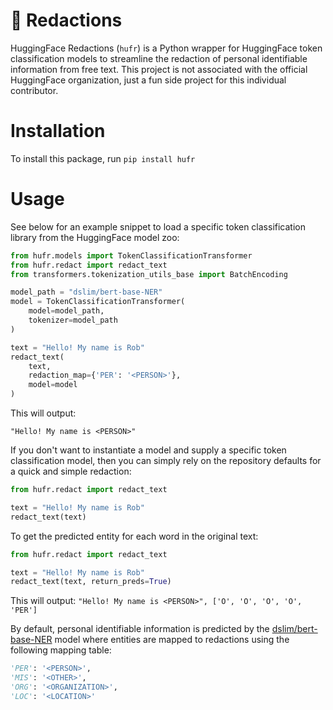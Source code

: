 # 🤗 Redactions

HuggingFace Redactions (`hufr`) is a Python wrapper for HuggingFace token classification models to streamline the redaction of personal identifiable information from free text. This project is not associated with the official HuggingFace organization, just a fun side project for this individual contributor.

# Installation
To install this package, run `pip install hufr`

# Usage

See below for an example snippet to load a specific token classification library from the HuggingFace model zoo:

```python
from hufr.models import TokenClassificationTransformer
from hufr.redact import redact_text
from transformers.tokenization_utils_base import BatchEncoding

model_path = "dslim/bert-base-NER"
model = TokenClassificationTransformer(
    model=model_path,
    tokenizer=model_path
)

text = "Hello! My name is Rob"
redact_text(
    text,
    redaction_map={'PER': '<PERSON>'},
    model=model
)
```

This will output:

`"Hello! My name is <PERSON>"`

If you don't want to instantiate a model and supply a specific token classification model, then you can simply rely on the repository defaults for a quick and simple redaction:

```python
from hufr.redact import redact_text

text = "Hello! My name is Rob"
redact_text(text)
```

To get the predicted entity for each word in the original text:

```python
from hufr.redact import redact_text

text = "Hello! My name is Rob"
redact_text(text, return_preds=True)
```

This will output:
`"Hello! My name is <PERSON>", ['O', 'O', 'O', 'O', 'PER']`

By default, personal identifiable information is predicted by the [dslim/bert-base-NER](https://huggingface.co/dslim/bert-base-NER) model where entities are mapped to redactions using the following mapping table:


```python
'PER': '<PERSON>',
'MIS': '<OTHER>',
'ORG': '<ORGANIZATION>',
'LOC': '<LOCATION>'
```
